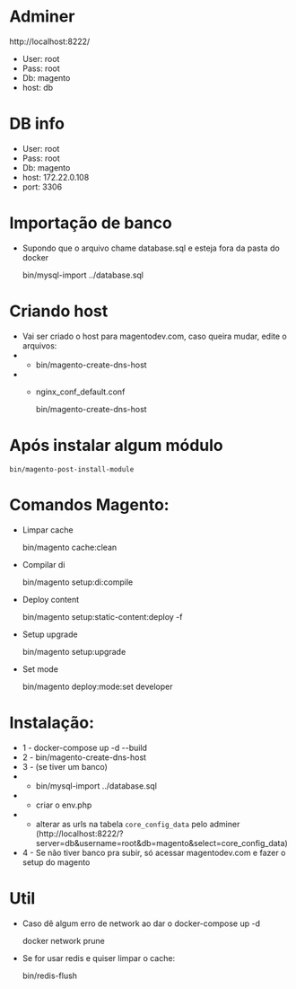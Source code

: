 # Adminer

http://localhost:8222/
- User: root
- Pass: root
- Db: magento
- host: db

# DB info

- User: root
- Pass: root
- Db: magento
- host: 172.22.0.108
- port: 3306

# Importação de banco

- Supondo que o arquivo chame database.sql e esteja fora da pasta do docker


    bin/mysql-import ../database.sql

# Criando host

- Vai ser criado o host para magentodev.com, caso queira mudar, edite o arquivos:
- - bin/magento-create-dns-host
- - nginx_conf_default.conf


    bin/magento-create-dns-host

# Após instalar algum módulo

    bin/magento-post-install-module

# Comandos Magento:

- Limpar cache


    bin/magento cache:clean

- Compilar di


    bin/magento setup:di:compile

- Deploy content


    bin/magento setup:static-content:deploy -f
    
- Setup upgrade


    bin/magento setup:upgrade
    
- Set mode


    bin/magento deploy:mode:set developer
    
# Instalação:
- 1 - docker-compose up -d --build
- 2 - bin/magento-create-dns-host
- 3 - (se tiver um banco)
-   -   bin/mysql-import ../database.sql
-   -   criar o env.php
-   -   alterar as urls na tabela `core_config_data` pelo adminer (http://localhost:8222/?server=db&username=root&db=magento&select=core_config_data)
- 4 - Se não tiver banco pra subir, só acessar magentodev.com e fazer o setup do magento


# Util

- Caso dê algum erro de network ao dar o docker-compose up -d


    docker network prune
    
- Se for usar redis e quiser limpar o cache:


    bin/redis-flush